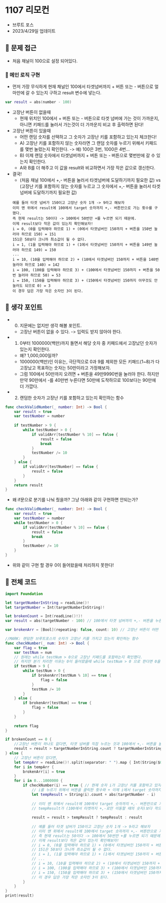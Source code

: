 # 1107 리모컨
- 브루트 포스
- 2023/4/29일 업데이트

## 🍎 문제 접근
- 처음 채널이 100으로 설정 되어있다.

### 📖 메인 로직 구현
- 먼저 가장 무식하게 현재 채널인 100에서 타겟넘버까지 + 버튼 또는 - 버튼으로 얼마만에 갈 수 있는지 구하고 result 변수에 넣는다.
```swift
var result = abs(number - 100)
```
- 고장난 버튼이 없을때
    - 현재 위치인 100에서 + 버튼 또는 - 버튼으로 타겟 넘버에 가는 것이 가까운지, 아니면 키패드를 눌러서 가는것이 더 가까운지 비교 후 출력하면 된다!
- 고장난 버튼이 있을때
    - 어떤 랜덤 숫자를 선택하고 그 숫자가 고장난 키를 포함하고 있는지 체크한다!
    - A) 고장난 키를 포함하지 않는 숫자라면 그 랜덤 숫자를 누르기 위해서 키패드를 몇번 눌렀는지 확인한다. -> 예) 100은 3번, 1000은 4번...
    - B) 이제 랜덤 숫자에서 타겟넘버까지 + 버튼 또는 - 버튼으로 몇번만에 갈 수 있는지 확인한다.
    - A와 B를 더 해주고 이 값을 result와 비교하면서 가장 작은 값으로 갱신한다.
- 결국!
    - (처음 채널 100에서 +,- 버튼을 눌러서 타겟넘버에 도달하기까지 필요한 값) vs (고장난 키를 포함하지 않는 숫자를 누르고 그 숫자에서 +,- 버튼을 눌러서 타겟 넘버에 도달하기까지 필요한 값)
    ```text
    예를 들어 타겟 넘버가 150이고 고장난 숫자 1개 -> 9라고 해보자
    이미 맨 위에서 result에 100에서 target 숫자까지 +,- 버튼만으로 가는 횟수를 구했다.
    즉 현재 result는 50이다 -> 100에서 50번만 +를 누르면 되기 때문에.
    이제 result보다 작은 값이 있는지 확인해보자!
    i = 0, (0을 입력해야 하므로 1) + (0에서 타겟넘버인 150까지 + 버튼을 150번 눌러야 하므로 150) = 151
    151은 50보다 크니까 최소값이 될 수 없다.
    i = 1, (1을 입력해야 하므로 1) + (1에서 타겟넘버인 150까지 + 버튼을 149번 눌러야 하므로 149) = 150
    ...
    i = 10, (10을 입력해야 하므로 2) + (10에서 타겟넘버인 150까지 + 버튼을 140번 눌러야 하므로 140) = 142
    i = 100, (100을 입력해야 하므로 3) + (100에서 타겟넘버인 150까지 + 버튼을 50번 눌러야 하므로 50) = 53
    i = 150, (150을 입력해야 하므로 3) + (150에서 타겟넘버인 150까지 아무것도 안눌러도 되므로 0) = 3
    이 경우 답은 가장 작은 숫자인 3이 된다.
    ```

## 🍎 생각 포인트
- 0. 지문에는 없지만 생각 해볼 포인트.
    - 고장난 버튼이 없을 수 있다. -> 입력도 받지 않아야 한다.
- 1. 0부터 1000000(백만)까지 돌면서 해당 숫자 중 키패드에서 고장났던 숫자가 있는지 확인한다.
    - 왜? 1,000,000일까?
    - 1000000(백만)인 이유는, 극단적으로 0과 9를 제외한 모든 키패드(1~8)가 다 고장났고 목표하는 숫자는 50만이라고 가정해보자.
    - 그럼 100에서 50만까지 오려면 + 버튼을 49만9990번을 눌러야 한다. 하지만 만약 90만에서 -를 40만번 누른다면 50만에 도착하므로 100보다는 90만에 더 가깝다.
- 2. 랜덤한 숫자가 고장난 키를 포함하고 있는지 확인하는 함수
```swift
func checkValidNumber(_ number: Int) -> Bool {
    var result = true
    var testNumber = number
    
    if testNumber > 9 {
        while testNumber > 0 {
            if validArr[testNumber % 10] == false {
                result = false
                break
            }
            testNumber /= 10
        }
    } else {
        if validArr[testNumber] == false {
            result = false
        }
    }
    return result
}
```
- 왜 if문으로 분기를 나눠 줬을까? 그냥 아래와 같이 구현하면 안되는가?
```swift
func checkValidNumber(_ number: Int) -> Bool {
    var result = true
    var testNumber = number
    while testNumber > 0 {
        if validArr[testNumber % 10] == false {
            result = false
            break
        }
        testNumber /= 10
    }
}
```
- 위와 같이 구현 할 경우 0이 들어왔을때 처리하지 못한다!

## 🍎 전체 코드
```swift
import Foundation

let targetNumberInString = readLine()!
let targetNumber = Int(targetNumberInString)!

let brokenCount = Int(readLine()!)!
var result = abs(targetNumber - 100) // 100에서 타겟 넘버까지 +,- 버튼을 누른 횟수

var brokenArr = [Bool](repeating: false, count: 10) // 고장난 버튼이 어떤 버튼인지 알 수 있도록 담아두는 배열

//MARK: 랜덤한 브루트포스의 숫자가 고장난 키를 가지고 있는지 확인하는 함수
func checkNumber(_ num: Int) -> Bool {
    var flag = true
    var testNum = num
    // 원래는 while testNum > 0으로 고장난 키패드를 포함하는지 확인했다.
    // 하지만 분기 처리한 이유는 0이 들어왔을때 while testNum > 0 으로 한다면 0을 처리하지 못한다.
    if testNum > 9 {
        while testNum > 0 {
            if brokenArr[testNum % 10] == true {
                flag = false
            }
            testNum /= 10
        }
    } else {
        if brokenArr[testNum] == true {
            flag = false
        }
    }
    
    return flag
}

if brokenCount == 0 {
    //고장난 버튼이 하나도 없다면, 타겟 넘버를 직접 누르는 것과 100에서 +,- 버튼을 눌러 타겟넘버에 도달하는 것 중 작은것을 출력하면 된다.
    result = result > targetNumberInString.count ? targetNumberInString.count : result
} else {
    // 고장난 버튼이 있다면,
    let tempArr = readLine()!.split(separator: " ").map { Int(String($0))! }
    for i in tempArr {
        brokenArr[i] = true
    }
    for i in 0...1000000 {
        if checkNumber(i) == true { // 현재 숫자 i가 고장난 키를 포함하고 있지 않다면
            // i를 누르기 위해서 버튼을 클릭한 횟수와 + 이제 i에서 target 숫자까지 도달하기 위한 +,- 버튼을 누른 숫자를 더한다.
            let tempResult = String(i).count + abs(targetNumber - i)
            
            // 이미 맨 위에서 result에 100에서 target 숫자까지 +,- 버튼만으로 가는 횟수를 구했다.
            // tempResult가 (100에서 타켓까지 +,-로만 이동할 때의 숫자)보다 작으면 갱신을 시켜준다.
            
            result = result > tempResult ? tempResult : result
            
            // 예를 들어 타겟 넘버가 150이고 고장난 숫자 1개 -> 9라고 해보자
            // 이미 맨 위에서 result에 100에서 target 숫자까지 +,- 버튼만으로 가는 횟수를 구했다.
            // 즉 현재 result는 50이다 -> 100에서 50번만 +를 누르면 되기 때문에.
            // 이제 result보다 작은 값이 있는지 확인해보자!
            // i = 0, (0을 입력해야 하므로 1) + (0에서 타겟넘버인 150까지 + 버튼을 150번 눌러야 하므로 150) = 151
            // 151은 50보다 크니까 최소값이 될 수 없다.
            // i = 1, (1을 입력해야 하므로 1) + (1에서 타겟넘버인 150까지 + 버튼을 149번 눌러야 하므로 149) = 150
            // ...
            // i = 10, (10을 입력해야 하므로 2) + (10에서 타겟넘버인 150까지 + 버튼을 140번 눌러야 하므로 140) = 142
            // i = 100, (100을 입력해야 하므로 3) + (100에서 타겟넘버인 150까지 + 버튼을 50번 눌러야 하므로 50) = 53
            // i = 150, (150을 입력해야 하므로 3) + (150에서 타겟넘버인 150까지 아무것도 안눌러도 되므로 0) = 3
            // 이 경우 답은 가장 작은 숫자인 3이 된다.
        }
    }
}
print(result)
```
